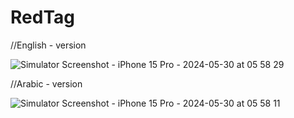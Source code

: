 # RedTag

//English - version

![Simulator Screenshot - iPhone 15 Pro - 2024-05-30 at 05 58 29](https://github.com/L-Thirunavukkarasu/RedTag/assets/42915494/2a59d72d-a697-4caf-a867-716b3aa7f7b7)


//Arabic - version

![Simulator Screenshot - iPhone 15 Pro - 2024-05-30 at 05 58 11](https://github.com/L-Thirunavukkarasu/RedTag/assets/42915494/1bd38c37-3476-4fb4-9ddd-b1677db3694b)
